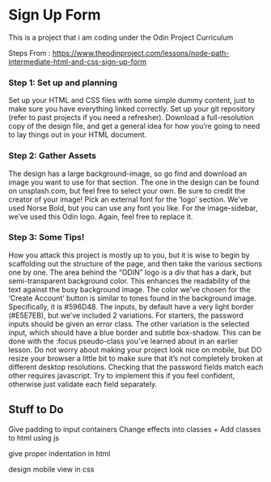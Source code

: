 # Sign Up Form 
This is a project that i am coding under the Odin Project Curriculum

Steps From  : https://www.theodinproject.com/lessons/node-path-intermediate-html-and-css-sign-up-form

### Step 1: Set up and planning
Set up your HTML and CSS files with some simple dummy content, just to make sure you have everything linked correctly.
Set up your git repository (refer to past projects if you need a refresher).
Download a full-resolution copy of the design file, and get a general idea for how you’re going to need to lay things out in your HTML document.

###  Step 2: Gather Assets
The design has a large background-image, so go find and download an image you want to use for that section. The one in the design can be found on unsplash.com, but feel free to select your own. Be sure to credit the creator of your image!
Pick an external font for the ‘logo’ section. We’ve used Norse Bold, but you can use any font you like.
For the image-sidebar, we’ve used this Odin logo. Again, feel free to replace it.

### Step 3: Some Tips!
How you attack this project is mostly up to you, but it is wise to begin by scaffolding out the structure of the page, and then take the various sections one by one.
The area behind the “ODIN” logo is a div that has a dark, but semi-transparent background color. This enhances the readability of the text against the busy background image.
The color we’ve chosen for the ‘Create Account’ button is similar to tones found in the background image. Specifically, it is #596D48.
The inputs, by default have a very light border (#E5E7EB), but we’ve included 2 variations. For starters, the password inputs should be given an error class.
The other variation is the selected input, which should have a blue border and subtle box-shadow. This can be done with the :focus pseudo-class you’ve learned about in an earlier lesson.
Do not worry about making your project look nice on mobile, but DO resize your browser a little bit to make sure that it’s not completely broken at different desktop resolutions.
Checking that the password fields match each other requires javascript. Try to implement this if you feel confident, otherwise just validate each field separately.


## Stuff to Do
Give padding to input containers 
Change effects into classes + Add classes to html using js

give proper indentation in html

design mobile view in css
